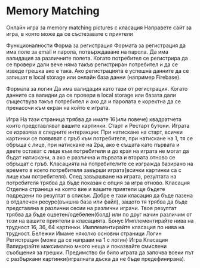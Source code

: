 # Memory Matching
Онлайн игра за memory matching pictures с класация
Направете сайт за игра, в която може да се състезавате с приятели

Функционалности
Форма за регистрация
Формата за регистрация да има поле за email и парола, потвърждаване на парола. Да има валидация за различните полета. Когато потребител се регистрира да се провери дали вече няма такъв регистриран потребител и да се изведе грешка ако е така. Ако регистрацията е успешна данните да се запишат в local storage или онлайн база данни (например Firebase).

Формата за логин
Да има валидация като тази от регистрация. Когато данните са валидни да се провери в local storage или базата дали съществува такъв потребител и ако да и паролата е коректна да се пренасочи към екран на който е играта.

Игра
На тази страница трябва да имате 16(или повече) квадратчета които представляват вашите картинки. Старт и Рестарт бутони.
Играта се изразява в следните интеракции: При натискане на старт, всички картинки се появяват с гръб към потребителя, при натискане на 1, тя се обръща с лице, при натискане на 2ра, ако е същата като първата и двете остават с лице към потребителя и до края на играта не могат да бъдат натискани, а ако е различна и първата и втората отново се обръщат с гръб.
Класацията на потребителите се изгражда базирано на времето в което потребителя завърши играта(всички картинки са с лице към потребителя).
След завършване на играта, резултата на потребителя трябва да бъде показан с опция за игра отново.
Класация
Отделна страница на която вие и вашите приятели ще бъдете подредени по резултат в списък.
Добре е тази класация да бъде пазена в отдалечен ресурс(външна база или файл), защото тя трябва да бъде представяна в различни сесии на различни играчи.
Твоя резултат трябва да бъде оцветен/одебелен(болд) или по друг начин различим от този на вашите приятели в класацията.
Бонус
Имплементирайте нива на трудност 16, 36, 64 картинки.
Имплементирайте класация по нива на трудност.
Бележки
Имаме няколко основни страници
Логин
Регистрация (може да се направи на 1 с логин)
Игра
Класация
Валидирайте максимално много неща и показвайте смислени съобщения за грешки.
Предимство би било играта да започва всеки път с разбъркани картинки(игралната дъска да не бъде предефинирана).
